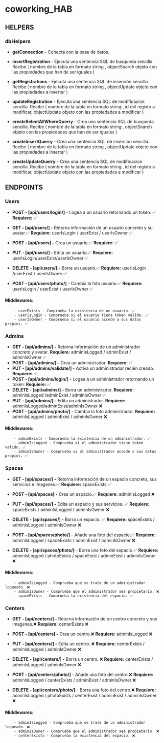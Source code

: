 # coworking_HAB

## HELPERS

### dbHelpers

-   **getConnection** - Conecta con la base de datos.
-   **insertRegistration** - Ejecuta una sentencia SQL de busqueda sencilla.
    Recibe ( nombre de la tabla en formato string , objectSearch objeto con las propiedades que han de ser iguales )
-   **getRegistrations** - Ejecuta una sentencia SQL de inserción sencilla.
    Recibe ( nombre de la tabla en formato string , objectUpdate objeto con las propiedades a insertar )
-   **updateRegistration** - Ejecuta una sentencia SQL de modificacion sencilla.
    Recibe ( nombre de la tabla en formato string , id del registo a modificar, objectUpdate objeto con las propiedades a modificar )

-   **createSelectAllWhereQuerry** - Crea una sentencia SQL de busqueda sencilla.
    Recibe ( nombre de la tabla en formato string , objectSearch objeto con las propiedades que han de ser iguales )
-   **createInsertQuerry** - Crea una sentencia SQL de inserción sencilla.
    Recibe ( nombre de la tabla en formato string , objectUpdate objeto con las propiedades a insertar )
-   **createUpdateQuerry** - Crea una sentencia SQL de modificacion sencilla.
    Recibe ( nombre de la tabla en formato string , id del registo a modificar, objectUpdate objeto con las propiedades a modificar )

## ENDPOINTS

### Users

-   **POST - [api/users/login/]** - Logea a un usuario retornando un token. ✅
    **Requiere:** ✅
-   **GET - [api/users/] -** Retorna información de un usuario concreto y su avatar.✅
    **Requiere:** userIsLogin / userExist / userIsOwner ✅
-   **POST - [api/users] -** Crea un usuario.✅
    **Requiere:** ✅
-   **PUT - [api/users/] -** Edita un usuario.✅
    **Requiere:** userIsLogin/userExist/userIsOwner ✅
-   **DELETE - [api/users/] -** Borra un usuario.✅
    **Requiere:** userIsLogin /userExist / userIsOwner ✅

-   **POST - [api/users/photo/]** - Cambia la foto usuario.✅
    **Requiere:** userIsLogin / userExist / userIsOwner ✅

#### Middlewares:

        - userExists - Comprueba la existencia de un usuario. ✅
        - userIsLogin - Comprueba si el usuario tiene token valido. ✅
        - userIsOwner - Comprueba si el usuario accede a sus datos propios. ✅

### Admins

-   **GET - [api/admins/] -** Retorna información de un administrador concreto y avatar.
    **Requiere:** adminIsLogged / adminExist / adminIsOwner ✅
-   **POST - [api/admins/] -** Crea un administrador.
    **Requiere:** ✅
-   **PUT - [api/admins/validate/] -** Activa un administrador recién creado.
    **Requiere:** ✅
-   **POST - [api/admins/login/]** - Logea a un administrador retornando un token.
    **Requiere:** ✅
-   **DELETE - [api/admins/] -** Borra un administrador.
    **Requiere:** adminIsLogged /adminExist / adminIsOwner ✅
-   **PUT - [api/admins/] -** Edita un administrador.
    **Requiere:** adminIsLogged/adminExist/adminIsOwner ❌
-   **POST - [api/admins/photo/]** - Cambia la foto administrador.
    **Requiere:** adminIsLogged / adminExist / adminIsOwner ❌

#### Middlewares:

        - adminExists - Comprueba la existencia de un administrador. ✅
        - adminIsLogged - Comprueba si el administrador tiene token valido. ✅
        - adminIsOwner - Comprueba si el administrador accede a sus datos propios. ✅

### Spaces

-   **GET - [api/spaces/] -** Retorna información de un espacio concreto, sus servicios e imagenes.✅
    **Requiere:** spaceExists ✅
-   **POST - [api/spaces] -** Crea un espacio.✅
    **Requiere:** adminIsLogged ❌
-   **PUT - [api/spaces/] -** Edita un espacio y sus servicios. ✅
    **Requiere:** spaceExists / adminIsLogged / adminIsOwner ❌
-   **DELETE - [api/spaces/] -** Borra un espacio. ✅
    **Requiere:** spaceExists / adminIsLogged / adminIsOwner ❌

-   **POST - [api/spaces/photo/]** - Añade una foto del espacio.✅
    **Requiere:** adminIsLogged / spaceExists / adminExist / adminIsOwner ❌
-   **DELETE - [api/spaces/photo/]** - Borra una foto del espacio.✅
    **Requiere:** adminIsLogged / photoExists / spaceExist / adminExist / adminIsOwner ❌

#### Middlewares:

        - adminIsLogged - Comprueba que se trate de un administrador logueado. ❌
        - adminIsOwner - Comprueba que el administrador sea propietario. ❌
        - spaceExists - Comprueba la existencia del espacio. ✅

### Centers

-   **GET - [api/centers/] -** Retorna información de un centro concreto y sus imagenes.❌
    **Requiere:** centerExists ❌
-   **POST - [api/centers] -** Crea un centro.❌
    **Requiere:** adminIsLogged ❌
-   **PUT - [api/centers/] -** Edita un centro. ❌
    **Requiere:** centerExists / adminIsLogged / adminIsOwner ❌
-   **DELETE - [api/centers/] -** Borra un centro. ❌
    **Requiere:** centerExists / adminIsLogged / adminIsOwner ❌

-   **POST - [api/centers/photo/]** - Añade una foto del centro.❌
    **Requiere:** adminIsLogged / centerExists / adminExist / adminIsOwner ❌
-   **DELETE - [api/centers/photo/]** - Borra una foto del centro.❌
    **Requiere:** adminIsLogged / photoExists / centerExist / adminExist / adminIsOwner ❌

#### Middlewares:

        - adminIsLogged - Comprueba que se trate de un administrador logueado. ❌
        - adminIsOwner - Comprueba que el administrador sea propietario. ❌
        - centerExists - Comprueba la existencia del espacio. ❌
